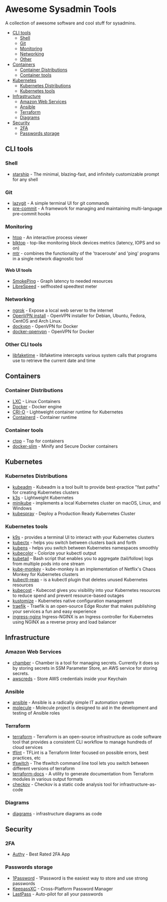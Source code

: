 # Awesome Sysadmin Tools

A collection of awesome software and cool stuff for sysadmins.

- [CLI tools](#cli-tools)
  - [Shell](#shell)
  - [Git](#git)
  - [Monitoring](#monitoring)
  - [Networking](#networking)
  - [Other](#other-cli-tools)
- [Containers](#containers)
  - [Container Distributions](#container-distributions)
  - [Container tools](#container-tools)
- [Kubernetes](#kubernetes)
  - [Kubernetes Distributions](#kubernetes-distributions)
  - [Kubernetes tools](#kubernetes-tools)
- [Infrastructure](#infrastructure)
  - [Amazon Web Services](#amazon-web-services)
  - [Ansible](#ansible)
  - [Terraform](#terraform)
  - [Diagrams](#diagrams)
- [Security](#security)
  - [2FA](#2fa)
  - [Passwords storage](#passwords-storage)

## CLI tools

### Shell

- [starship](https://starship.rs) - The minimal, blazing-fast, and infinitely customizable prompt for any shell

### Git

- [lazygit](https://github.com/jesseduffield/lazygit) - A simple terminal UI for git commands
- [pre-commit](https://pre-commit.com) - A framework for managing and maintaining multi-language pre-commit hooks

### Monitoring

- [htop](https://htop.dev) - An interactive process viewer
- [blktop](https://github.com/amarao/blktop) - top-like monitoring block devices metrics (latency, IOPS and so on)
- [mtr](https://github.com/traviscross/mtr) - combines the functionality of the 'traceroute' and 'ping' programs in a single network diagnostic tool

#### Web UI tools

- [SmokePing](https://oss.oetiker.ch/smokeping/) - Graph latency to needed resources
- [LibreSpeed](https://github.com/librespeed/speedtest) - selfhosted speedtest meter

### Networking

- [ngrok](https://ngrok.com) - Expose a local web server to the internet
- [OpenVPN install](https://github.com/angristan/openvpn-install) - OpenVPN installer for Debian, Ubuntu, Fedora, CentOS and Arch Linux.
- [dockvpn](https://github.com/umputun/dockvpn) - OpenVPN for Docker
- [docker-openvpn](https://github.com/kylemanna/docker-openvpn) - OpenVPN for Docker

### Other CLI tools

- [libfaketime](https://github.com/wolfcw/libfaketime) - libfaketime intercepts various system calls that programs use to retrieve the current date and time

## Containers

### Container Distributions

- [LXC](https://linuxcontainers.org/lxc/introduction/) - Linux Containers
- [Docker](https://www.docker.com) - Docker engine
- [CRI-O](https://cri-o.io) - Lightweight container runtime for Kubernetes
- [Containerd](https://containerd.io) - Container runtime

### Container tools

- [ctop](https://github.com/bcicen/ctop) - Top for containers
- [docker-slim](https://github.com/docker-slim/docker-slim) - Minify and Secure Docker containers

## Kubernetes

### Kubernetes Distributions

- [kubeadm](https://github.com/kubernetes/kubeadm) - Kubeadm is a tool built to provide best-practice "fast paths" for creating Kubernetes clusters
- [k3s](https://github.com/k3s-io/k3s) - Lightweight Kubernetes
- [minikube](https://github.com/kubernetes/minikube) - implements a local Kubernetes cluster on macOS, Linux, and Windows
- [kubespray](https://github.com/kubernetes-sigs/kubespray) - Deploy a Production Ready Kubernetes Cluster

### Kubernetes tools

- [k9s](https://github.com/derailed/k9s) - provides a terminal UI to interact with your Kubernetes clusters
- [kubectx](https://github.com/ahmetb/kubectx) - helps you switch between clusters back and forth
- [kubens](https://github.com/ahmetb/kubectx) - helps you switch between Kubernetes namespaces smoothly
- [kubecolor](https://github.com/dty1er/kubecolor) - Colorize your kubectl output
- [kubetail](https://github.com/johanhaleby/kubetail) - Bash script that enables you to aggregate (tail/follow) logs from multiple pods into one stream
- [kube-monkey](https://github.com/asobti/kube-monkey) - kube-monkey is an implementation of Netflix's Chaos Monkey for Kubernetes clusters
- [kubectl-reap](https://github.com/micnncim/kubectl-reap) - is a kubectl plugin that deletes unused Kubernetes resources
- [kubecost](https://kubecost.com) - Kubecost gives you visibility into your Kubernetes resources to reduce spend and prevent resource-based outages
- [kustomize](https://kustomize.io) - Kubernetes native configuration management
- [traefik](https://doc.traefik.io/traefik/) - Traefik is an open-source Edge Router that makes publishing your services a fun and easy experience
- [ingress-nginx](https://github.com/kubernetes/ingress-nginx) Ingress-NGINX is an Ingress controller for Kubernetes using NGINX as a reverse proxy and load balancer

## Infrastructure

### Amazon Web Services

- [chamber](https://github.com/segmentio/chamber) - Chamber is a tool for managing secrets. Currently it does so by storing secrets in SSM Parameter Store, an AWS service for storing secrets.
- [awscreds](https://github.com/DmitriyLyalyuev/awscreds) - Store AWS credentials inside your Keychain

### Ansible

- [ansible](https://github.com/ansible/ansible) - Ansible is a radically simple IT automation system
- [molecule](https://molecule.readthedocs.io/en/latest/) - Molecule project is designed to aid in the development and testing of Ansible roles

### Terraform

- [terraform](https://www.terraform.io) - Terraform is an open-source infrastructure as code software tool that provides a consistent CLI workflow to manage hundreds of cloud services
- [tflint](https://github.com/terraform-linters/tflint) - TFLint is a Terraform linter focused on possible errors, best practices, etc
- [tfswitch](https://github.com/warrensbox/terraform-switcher) - The tfswitch command line tool lets you switch between different versions of terraform
- [terraform-docs](https://github.com/terraform-docs/terraform-docs) - A utility to generate documentation from Terraform modules in various output formats
- [checkov](https://github.com/bridgecrewio/checkov) - Checkov is a static code analysis tool for infrastructure-as-code

### Diagrams

- [diagrams](https://diagrams.mingrammer.com) - infrastructure diagrams as code

## Security

### 2FA

- [Authy](https://authy.com) - Best Rated 2FA App

### Passwords storage

- [1Password](https://1password.com) - 1Password is the easiest way to store and use strong passwords
- [KeepassXC](https://keepassxc.org) - Cross-Platform Password Manager
- [LastPass](https://www.lastpass.com) - Auto-pilot for all your passwords
